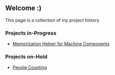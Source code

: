 ## Welcome :)

This page is a collection of my project history.

### Projects in-Progress

- [Memorization Helper for Machine Components](https://github.com/LucasLWH/MS2_Trainer)

### Projects on-Hold

- [People Counting](https://github.com/LucasLWH/ppl_count_legacy/blob/master/README.md)


